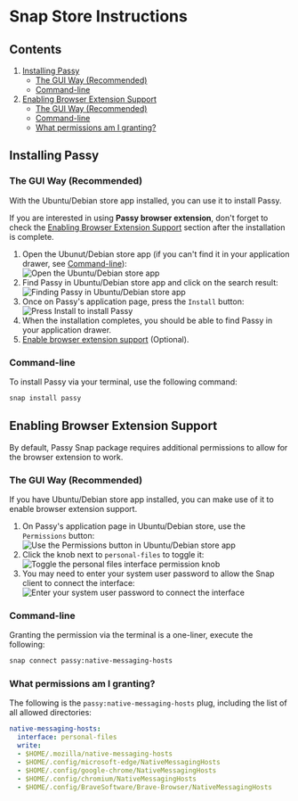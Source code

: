 # Snap Store Instructions

## Contents

1. [Installing Passy](#installing-passy)
   - [The GUI Way (Recommended)](#the-gui-way-recommended)
   - [Command-line](#command-line)
3. [Enabling Browser Extension Support](#enabling-browser-extension-support)
   - [The GUI Way (Recommended)](#the-gui-way-recommended-1)
   - [Command-line](#command-line-1)
   - [What permissions am I granting?](#what-permissions-am-i-granting)

## Installing Passy

### The GUI Way (Recommended)

With the Ubuntu/Debian store app installed, you can use it to install Passy.

If you are interested in using **Passy browser extension**, don't forget to check the [Enabling Browser Extension Support](#enabling-browser-extension-support) section after the installation is complete.

1. Open the Ubunut/Debian store app (if you can't find it in your application drawer, see [Command-line](#command-line)):  
![Open the Ubuntu/Debian store app](https://github.com/GlitterWare/Passy/assets/101527589/ad9266d4-1800-4ff1-a6ce-e88a99e6ea3d)
2. Find Passy in Ubuntu/Debian store app and click on the search result:  
![Finding Passy in Ubuntu/Debian store app](https://github.com/GlitterWare/Passy/assets/101527589/c1ddb72c-82c6-433b-b62b-463a3b5723e7)
3. Once on Passy's application page, press the `Install` button:  
![Press `Install` to install Passy](https://github.com/GlitterWare/Passy/assets/101527589/fc2dcfde-b64b-4d77-b882-8038adcf49bc)
4. When the installation completes, you should be able to find Passy in your application drawer.
5. [Enable browser extension support](#enabling-browser-extension-support) (Optional).

### Command-line

To install Passy via your terminal, use the following command:
```sh
snap install passy
```

## Enabling Browser Extension Support

By default, Passy Snap package requires additional permissions to allow for the browser extension to work.

### The GUI Way (Recommended)

If you have Ubuntu/Debian store app installed, you can make use of it to enable browser extension support.

1. On Passy's application page in Ubuntu/Debian store, use the `Permissions` button:  
![Use the `Permissions` button in Ubuntu/Debian store app](https://github.com/GlitterWare/Passy/assets/101527589/4a34b7fa-99e2-4341-8ae9-561cce17dbee)
2. Click the knob next to `personal-files` to toggle it:  
![Toggle the personal files interface permission knob](https://github.com/GlitterWare/Passy/assets/101527589/5d1a4501-e4f9-4ee5-8264-d0385b7ecc0d)
3. You may need to enter your system user password to allow the Snap client to connect the interface:  
![Enter your system user password to connect the interface](https://github.com/GlitterWare/Passy/assets/101527589/b4c476e1-8710-4ca9-91e1-2d68f62a9874)

### Command-line

Granting the permission via the terminal is a one-liner, execute the following:
```sh
snap connect passy:native-messaging-hosts
```

### What permissions am I granting?

The following is the `passy:native-messaging-hosts` plug, including the list of all allowed directories:

```yaml
native-messaging-hosts:
  interface: personal-files
  write:
  - $HOME/.mozilla/native-messaging-hosts
  - $HOME/.config/microsoft-edge/NativeMessagingHosts
  - $HOME/.config/google-chrome/NativeMessagingHosts
  - $HOME/.config/chromium/NativeMessagingHosts
  - $HOME/.config/BraveSoftware/Brave-Browser/NativeMessagingHosts
```
